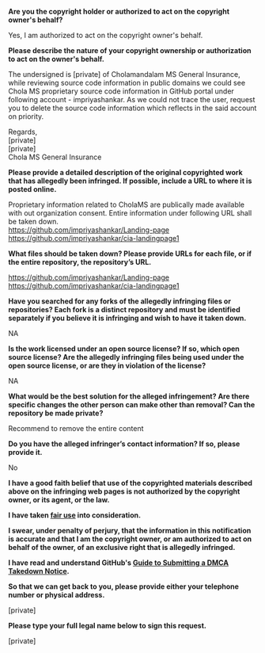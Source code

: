 **Are you the copyright holder or authorized to act on the copyright owner's behalf?**

Yes, I am authorized to act on the copyright owner's behalf.

**Please describe the nature of your copyright ownership or authorization to act on the owner's behalf.**

The undersigned is [private] of Cholamandalam MS General Insurance, while reviewing source code information in public domains we could see Chola MS proprietary source code information in GitHub portal under following account - impriyashankar. As we could not trace the user, request you to delete the source code information which reflects in the said account on priority.  

Regards,  
[private]   
[private]  
Chola MS General Insurance

**Please provide a detailed description of the original copyrighted work that has allegedly been infringed. If possible, include a URL to where it is posted online.**

Proprietary information related to CholaMS are publically made available with out organization consent. Entire information under following URL shall be taken down.  
https://github.com/impriyashankar/Landing-page  
https://github.com/impriyashankar/cia-landingpage1  

**What files should be taken down? Please provide URLs for each file, or if the entire repository, the repository’s URL.**

https://github.com/impriyashankar/Landing-page  
https://github.com/impriyashankar/cia-landingpage1

**Have you searched for any forks of the allegedly infringing files or repositories? Each fork is a distinct repository and must be identified separately if you believe it is infringing and wish to have it taken down.**

NA

**Is the work licensed under an open source license? If so, which open source license? Are the allegedly infringing files being used under the open source license, or are they in violation of the license?**

NA

**What would be the best solution for the alleged infringement? Are there specific changes the other person can make other than removal? Can the repository be made private?**

Recommend to remove the entire content

**Do you have the alleged infringer’s contact information? If so, please provide it.**

No

**I have a good faith belief that use of the copyrighted materials described above on the infringing web pages is not authorized by the copyright owner, or its agent, or the law.**

**I have taken <a href="https://www.lumendatabase.org/topics/22">fair use</a> into consideration.**

**I swear, under penalty of perjury, that the information in this notification is accurate and that I am the copyright owner, or am authorized to act on behalf of the owner, of an exclusive right that is allegedly infringed.**

**I have read and understand GitHub's <a href="https://help.github.com/articles/guide-to-submitting-a-dmca-takedown-notice/">Guide to Submitting a DMCA Takedown Notice</a>.**

**So that we can get back to you, please provide either your telephone number or physical address.**

[private]

**Please type your full legal name below to sign this request.**

[private]
